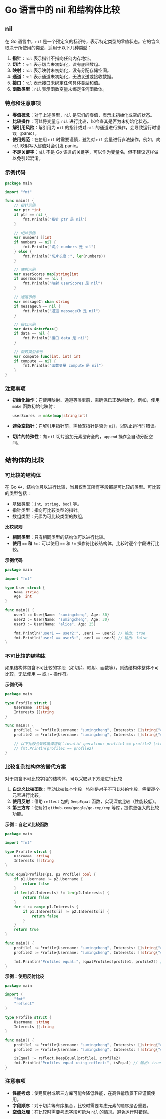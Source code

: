 # Go 语言中的 nil 和结构体比较

## nil

在 Go 语言中，`nil` 是一个预定义的标识符，表示特定类型的零值状态。它的含义取决于所使用的类型，适用于以下几种类型：

1. **指针**：`nil` 表示指针不指向任何内存地址。
2. **切片**：`nil` 表示切片未初始化，没有底层数组。
3. **映射**：`nil` 表示映射未初始化，没有分配存储空间。
4. **通道**：`nil` 表示通道未初始化，无法发送或接收数据。
5. **接口**：`nil` 表示接口未绑定任何具体类型和值。
6. **函数类型**：`nil` 表示函数变量未绑定任何函数体。

### 特点和注意事项

- **零值概念**：对于上述类型，`nil` 是它们的零值，表示未初始化或空的状态。
- **比较操作**：可以将变量与 `nil` 进行比较，以检查其是否为未初始化状态。
- **解引用风险**：解引用为 `nil` 的指针或对 `nil` 的通道进行操作，会导致运行时错误（panic）。
- **使用规范**：在使用 `nil` 时需要谨慎，避免对 `nil` 变量进行非法操作。例如，向 `nil` 映射写入键值对会引发 panic。
- **不是关键字**：`nil` 不是 Go 语言的关键字，可以作为变量名，但不建议这样做以免引起混淆。

### 示例代码

```go
package main

import "fmt"

func main() {
    // 指针示例
    var ptr *int
    if ptr == nil {
        fmt.Println("指针 ptr 是 nil")
    }

    // 切片示例
    var numbers []int
    if numbers == nil {
        fmt.Println("切片 numbers 是 nil")
    } else {
        fmt.Println("切片长度：", len(numbers))
    }

    // 映射示例
    var userScores map[string]int
    if userScores == nil {
        fmt.Println("映射 userScores 是 nil")
    }

    // 通道示例
    var messageCh chan string
    if messageCh == nil {
        fmt.Println("通道 messageCh 是 nil")
    }

    // 接口示例
    var data interface{}
    if data == nil {
        fmt.Println("接口 data 是 nil")
    }

    // 函数类型示例
    var compute func(int, int) int
    if compute == nil {
        fmt.Println("函数变量 compute 是 nil")
    }
}
```

### 注意事项

- **初始化操作**：在使用映射、通道等类型前，需确保已正确初始化。例如，使用 `make` 函数初始化映射：

  ```go
  userScores := make(map[string]int)
  ```

- **避免空指针**：在解引用指针前，需检查指针是否为 `nil`，以防止运行时错误。
- **切片的特殊性**：向 `nil` 切片追加元素是安全的，`append` 操作会自动分配空间。

## 结构体的比较

### 可比较的结构体

在 Go 中，结构体可以进行比较，当且仅当其所有字段都是可比较的类型。可比较的类型包括：

- 基础类型：`int`、`string`、`bool` 等。
- 指针类型：指向可比较类型的指针。
- 数组类型：元素为可比较类型的数组。

**比较规则**

- **相同类型**：只有相同类型的结构体可以进行比较。
- **使用 `==` 和 `!=`**：可以使用 `==` 和 `!=` 操作符比较结构体，比较时逐个字段进行比较。

**示例代码**

```go
package main

import "fmt"

type User struct {
    Name string
    Age  int
}

func main() {
    user1 := User{Name: "sumingcheng", Age: 30}
    user2 := User{Name: "sumingcheng", Age: 30}
    user3 := User{Name: "alice", Age: 25}

    fmt.Println("user1 == user2:", user1 == user2) // 输出: true
    fmt.Println("user1 == user3:", user1 == user3) // 输出: false
}
```

### 不可比较的结构体

如果结构体包含不可比较的字段（如切片、映射、函数等），则该结构体整体不可比较，无法使用 `==` 或 `!=` 操作符。

**示例代码**

```go
package main

type Profile struct {
    Username  string
    Interests []string
}

func main() {
    profile1 := Profile{Username: "sumingcheng", Interests: []string{"coding", "music"}}
    profile2 := Profile{Username: "sumingcheng", Interests: []string{"coding", "music"}}

    // 以下比较会导致编译错误：invalid operation: profile1 == profile2 (struct containing []string cannot be compared)
    // fmt.Println(profile1 == profile2)
}
```

### 比较复杂结构体的替代方案

对于包含不可比较字段的结构体，可以采取以下方法进行比较：

1. **自定义比较函数**：手动比较每个字段，特别是对于不可比较的字段，需要逐个元素进行比较。
2. **使用反射**：借助 `reflect` 包的 `DeepEqual` 函数，实现深度比较（性能较低）。
3. **第三方库**：使用如 `github.com/google/go-cmp/cmp` 等库，提供更强大的比较功能。

**示例：自定义比较函数**

```go
package main

import "fmt"

type Profile struct {
    Username  string
    Interests []string
}

func equalProfiles(p1, p2 Profile) bool {
    if p1.Username != p2.Username {
        return false
    }
    if len(p1.Interests) != len(p2.Interests) {
        return false
    }
    for i := range p1.Interests {
        if p1.Interests[i] != p2.Interests[i] {
            return false
        }
    }
    return true
}

func main() {
    profile1 := Profile{Username: "sumingcheng", Interests: []string{"coding", "music"}}
    profile2 := Profile{Username: "sumingcheng", Interests: []string{"coding", "music"}}

    fmt.Println("Profiles equal:", equalProfiles(profile1, profile2)) // 输出: true
}
```

**示例：使用反射比较**

```go
package main

import (
    "fmt"
    "reflect"
)

type Profile struct {
    Username  string
    Interests []string
}

func main() {
    profile1 := Profile{Username: "sumingcheng", Interests: []string{"coding", "music"}}
    profile2 := Profile{Username: "sumingcheng", Interests: []string{"coding", "music"}}

    isEqual := reflect.DeepEqual(profile1, profile2)
    fmt.Println("Profiles equal using reflect:", isEqual) // 输出: true
}
```

### 注意事项

- **性能考虑**：使用反射或第三方库可能会降低性能，在高性能场景下应谨慎使用。
- **字段顺序**：对于切片等有序集合，比较时需要考虑元素的顺序是否重要。
- **空值处理**：在比较时需要考虑字段可能为 `nil` 的情况，避免运行时错误。
